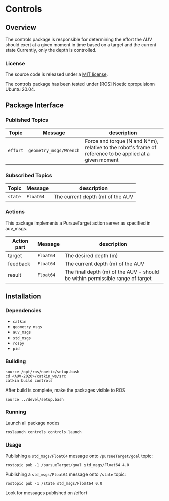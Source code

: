 # Controls

## Overview


The controls package is responsible for determining the effort the AUV should exert at a given moment in time based on a target and the current state
Currently, only the depth is controlled.
### License

The source code is released under a [MIT license](propulsion/LICENSE).

The controls package has been tested under [ROS] Noetic opropulsionn Ubuntu 20.04.


## Package Interface

### Published Topics

| Topic | Message | description |
| ------ | ------- | ---------- |
| `effort` | `geometry_msgs/Wrench` | Force and torque (N and N\*m), relative to the robot's frame of reference to be applied at a given moment |

### Subscribed Topics

| Topic | Message | description |
| ------ | ------- | ---------- |
| `state` | `Float64` | The current depth (m) of the AUV |

### Actions

This package implements a PursueTarget action server as specified in auv_msgs.

| Action part | Message | description |
| ------ | ------- | ---------- |
| target | `Float64` | The desired depth (m) |
| feedback | `Float64` | The current depth (m) of the AUV |
| result | `Float64` | The final depth (m) of the AUV - should be within permissible range of target |


## Installation

### Dependencies

- `catkin`
- `geometry_msgs`
- `auv_msgs`
- `std_msgs`
- `rospy`
- `pid`

### Building

	source /opt/ros/noetic/setup.bash
	cd <AUV-2020>/catkin_ws/src
	catkin build controls

After build is complete, make the packages visible to ROS

	source ../devel/setup.bash

### Running

Launch all package nodes

	roslaunch controls controls.launch
	
### Usage

Publishing a `std_msgs/Float64` message onto `/pursueTarget/goal` topic:

	rostopic pub -1 /pursueTarget/goal std_msgs/Float64 4.0
  
 Publishing a `std_msgs/Float64` message onto `/state` topic:

	rostopic pub -1 /state std_msgs/Float64 0.0
  
 Look for messages published on /effort
